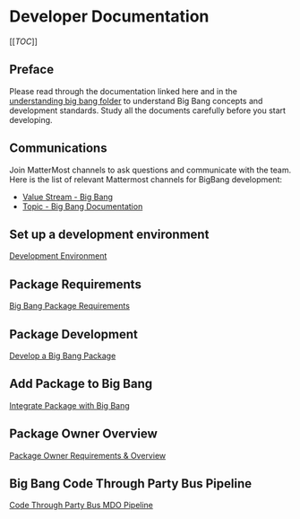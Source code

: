 # Developer Documentation

[[_TOC_]]

## Preface

Please read through the documentation linked here and in the [understanding big bang folder](https://repo1.dso.mil/platform-one/big-bang/bigbang/-/tree/master/docs/understanding_bigbang) to understand Big Bang concepts and development standards. Study all the documents carefully before you start developing.  

## Communications

Join MatterMost channels to ask questions and communicate with the team. Here is the list of relevant Mattermost channels for BigBang development:  

* [Value Stream - Big Bang](https://chat.il2.dso.mil/platform-one/channels/team---big-bang)
* [Topic - Big Bang Documentation](https://chat.il2.dso.mil/platform-one/channels/topic-big-bang-documentation)

## Set up a development environment

[Development Environment](./development-environment.md)

## Package Requirements
[Big Bang Package Requirements](./PackageRequirements.md)

## Package Development

[Develop a Big Bang Package](./develop-package.md)

## Add Package to Big Bang

[Integrate Package with Big Bang](./package-integration/README.md)

## Package Owner Overview
[Package Owner Requirements & Overview](./PackageOwner.md)

## Big Bang Code Through Party Bus Pipeline

[Code Through Party Bus MDO Pipeline](./mdo-partybus-pipelines.md)
